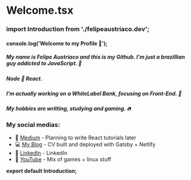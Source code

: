 # Welcome.tsx
### import Introduction from './felipeaustriaco.dev';


#### console.log('Welcome to my Profile 💨');
##### My name is Felipe Austríaco and this is my Github. I'm just a brazillian guy addicted to JavaScript. 🚀  

##### Node 💜 React.  

##### I'm actually working on a WhiteLabel Bank, focusing on Front-End.  🏦  

##### My hobbies are writting, studying and gaming. 🔥  


### My social medias:  
* 📰 [Medium] - Planning to write React tutorials later
* 💻 [My Blog] - CV built and deployed with Gatsby + Netlify
* 👔 [LinkedIn] - LinkedIn
* 🎥 [YouTube] - Mix of games + linux stuff  

**export default Introduction;**







[Medium]: <https://medium.com/@w1redl4in>
[LinkedIn]: <https://www.linkedin.com/in/felipe-austriaco-dev/>
[My Blog]: <https://www.felipeaustriaco.dev/>
[YouTube]: <https://www.youtube.com/channel/UC6Z6YQtuLUEZqPqTJ4Jfywg>






